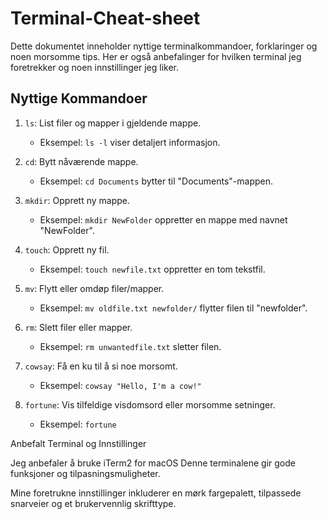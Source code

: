 # Terminal-Cheat-sheet


Dette dokumentet inneholder nyttige terminalkommandoer, forklaringer og noen morsomme tips. Her er også anbefalinger for hvilken terminal jeg foretrekker og noen innstillinger jeg liker.

## Nyttige Kommandoer

1. `ls`: List filer og mapper i gjeldende mappe.
   - Eksempel: `ls -l` viser detaljert informasjon.

2. `cd`: Bytt nåværende mappe.
   - Eksempel: `cd Documents` bytter til "Documents"-mappen.

3. `mkdir`: Opprett ny mappe.
   - Eksempel: `mkdir NewFolder` oppretter en mappe med navnet "NewFolder".

4. `touch`: Opprett ny fil.
   - Eksempel: `touch newfile.txt` oppretter en tom tekstfil.

5. `mv`: Flytt eller omdøp filer/mapper.
   - Eksempel: `mv oldfile.txt newfolder/` flytter filen til "newfolder".

6. `rm`: Slett filer eller mapper.
   - Eksempel: `rm unwantedfile.txt` sletter filen.


1. `cowsay`: Få en ku til å si noe morsomt.
   - Eksempel: `cowsay "Hello, I'm a cow!"`

2. `fortune`: Vis tilfeldige visdomsord eller morsomme setninger.
   - Eksempel: `fortune`

Anbefalt Terminal og Innstillinger

Jeg anbefaler å bruke iTerm2 for macOS
Denne terminalene gir gode funksjoner og tilpasningsmuligheter.

Mine foretrukne innstillinger inkluderer en mørk fargepalett, tilpassede snarveier og et brukervennlig skrifttype.
